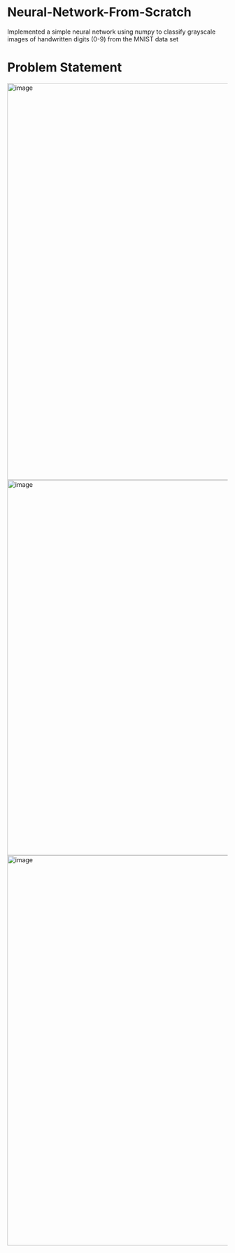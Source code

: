# Neural-Network-From-Scratch
Implemented a simple neural network using numpy to classify grayscale images of handwritten digits (0-9) from the MNIST data set

# Problem Statement
<img width="905" alt="image" src="https://github.com/user-attachments/assets/1248df23-140f-4c59-a80f-3573f055ef54" />
<img width="856" alt="image" src="https://github.com/user-attachments/assets/f4ed56d7-4f83-402c-a9eb-c8cc8a97ef4e" />
<img width="890" alt="image" src="https://github.com/user-attachments/assets/66b5209d-4bc0-4909-a1ad-b8e81041f345" />
